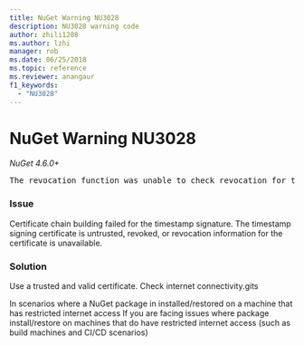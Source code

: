 ```yaml
---
title: NuGet Warning NU3028
description: NU3028 warning code
author: zhili1208
ms.author: lzhi
manager: rob
ms.date: 06/25/2018
ms.topic: reference
ms.reviewer: anangaur
f1_keywords:
  - "NU3028"
---
```


# NuGet Warning NU3028

*NuGet 4.6.0+*

<pre>The revocation function was unable to check revocation for the certificate.</pre>

### Issue
Certificate chain building failed for the timestamp signature. The timestamp signing certificate is untrusted, revoked, or revocation information for the certificate is unavailable.

### Solution
Use a trusted and valid certificate. Check internet connectivity.gits

In scenarios where a NuGet package in installed/restored on a machine that has restricted internet access
If you are facing issues where package install/restore on machines that do have restricted internet access (such as build machines and CI/CD scenarios)
